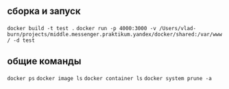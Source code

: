 ## сборка и запуск
```docker build -t test .```
```docker run -p 4000:3000 -v /Users/vlad-burn/projects/middle.messenger.praktikum.yandex/docker/shared:/var/www/ -d test```

## общие команды
```docker ps```
```docker image ls```
```docker container ls```
```docker system prune -a```
